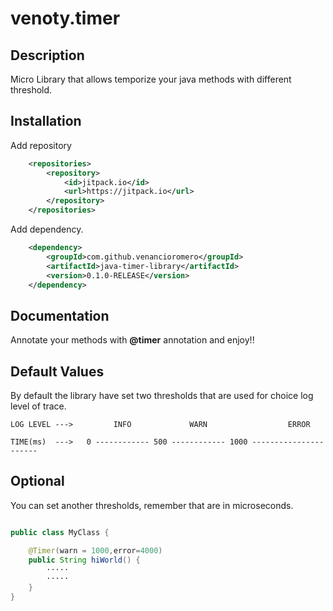 # venoty.timer

## Description

Micro Library that allows temporize your java methods with different threshold. 

## Installation

Add repository
```xml
	<repositories>
		<repository>
		    <id>jitpack.io</id>
		    <url>https://jitpack.io</url>
		</repository>
	</repositories>

```
Add dependency.
```xml
	<dependency>
	    <groupId>com.github.venancioromero</groupId>
	    <artifactId>java-timer-library</artifactId>
	    <version>0.1.0-RELEASE</version>
	</dependency>

```

## Documentation

Annotate your methods with **@timer** annotation and enjoy!!

## Default Values

By default the library have set two thresholds that are used for choice log level of trace.

```
LOG LEVEL --->         INFO             WARN                  ERROR

TIME(ms)  --->   0 ------------ 500 ------------ 1000 ----------------------
```

## Optional

You can set another thresholds, remember that are in microseconds.

```java

public class MyClass {

    @Timer(warn = 1000,error=4000)
    public String hiWorld() {
        ·····
        ·····
    }
}

```
